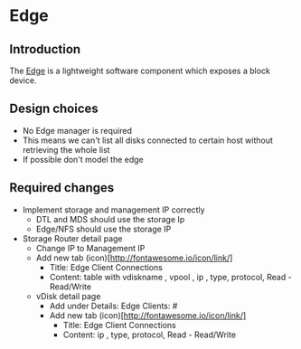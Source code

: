 # Edge

## Introduction
The [Edge](https://github.com/openvstorage/home/wiki/Edge) is a lightweight software component which exposes a block device.


## Design choices
- No Edge manager is required
 - This means we can't list all disks connected to certain host without retrieving the whole list
- If possible don't model the edge


## Required changes
- Implement storage and management IP correctly
    - DTL and MDS should use the storage Ip
    - Edge/NFS should use the storage IP
-  Storage Router detail page
    - Change IP to Management IP
    - Add new tab (icon)[http://fontawesome.io/icon/link/]
        - Title: Edge Client Connections
        - Content: table with vdiskname , vpool , ip , type, protocol, Read - Read/Write
    - vDisk detail page
        - Add under Details: Edge Clients: #
        - Add new tab (icon)[http://fontawesome.io/icon/link/]
            - Title: Edge Client Connections
            - Content:  ip , type, protocol, Read - Read/Write
